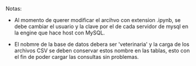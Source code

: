 Notas:
- Al momento de querer modificar el arcihvo con extension .ipynb, se debe cambiar el usuario y la clave por el de cada servidor de mysql en la engine que hace host con MySQL.

- El nobmre de la base de datos debera ser 'veterinaria' y la carga de los archivos CSV se deben conservar estos nombre en las tablas, esto con el fin de poder cargar las consultas sin problemas. 
  
  
